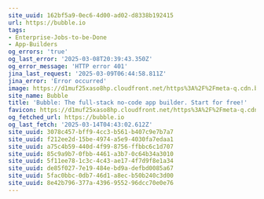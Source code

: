 ```yaml
---
site_uuid: 162bf5a9-0ec6-4d00-ad02-d8338b192415
url: https://bubble.io
tags:
- Enterprise-Jobs-to-be-Done
- App-Builders
og_errors: 'true'
og_last_error: '2025-03-08T20:39:43.350Z'
og_error_message: 'HTTP error 401'
jina_last_request: '2025-03-09T06:44:58.811Z'
jina_error: 'Error occurred'
image: https://d1muf25xaso8hp.cloudfront.net/https%3A%2F%2Fmeta-q.cdn.bubble.io%2Ff1740773255881x194841547134159100%2FIMG_9775.png?w=&h=&auto=compress&dpr=1&fit=max
site_name: Bubble
title: 'Bubble: The full-stack no-code app builder. Start for free!'
favicon: https://d1muf25xaso8hp.cloudfront.net/https%3A%2F%2Fmeta-q.cdn.bubble.io%2Ff1530294839424x143528842134401200%2FIcon-no-clearspace.png?w=128&h=&auto=compress&dpr=1&fit=max
og_fetched_url: https://bubble.io
og_last_fetch: '2025-03-14T04:43:02.612Z'
site_uuid: 3078c457-bff9-4cc3-b561-b407c9e7b7a7
site_uuid: f212ee2d-15be-4974-a5e9-4030fa7edaa1
site_uuid: a75c4b59-440d-4f99-8756-ffbbc6c1d707
site_uuid: 85c9a9b7-0fbb-4461-a3b7-0c64b34a3010
site_uuid: 5f11ee78-1c3c-4c43-ae17-4f7d9f8e1a34
site_uuid: de85f027-7e19-484e-bd9a-defbd0085a67
site_uuid: 5fac0bbc-0db7-46d1-a8ec-b50b240c3d00
site_uuid: 8e42b796-377a-4396-9552-96dcc70e0e76
---
```


